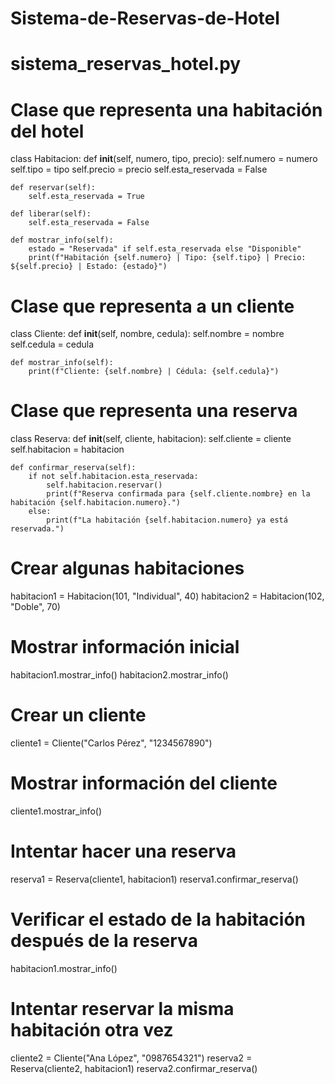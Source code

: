# Sistema-de-Reservas-de-Hotel
# sistema_reservas_hotel.py

# Clase que representa una habitación del hotel
class Habitacion:
    def __init__(self, numero, tipo, precio):
        self.numero = numero
        self.tipo = tipo
        self.precio = precio
        self.esta_reservada = False

    def reservar(self):
        self.esta_reservada = True

    def liberar(self):
        self.esta_reservada = False

    def mostrar_info(self):
        estado = "Reservada" if self.esta_reservada else "Disponible"
        print(f"Habitación {self.numero} | Tipo: {self.tipo} | Precio: ${self.precio} | Estado: {estado}")


# Clase que representa a un cliente
class Cliente:
    def __init__(self, nombre, cedula):
        self.nombre = nombre
        self.cedula = cedula

    def mostrar_info(self):
        print(f"Cliente: {self.nombre} | Cédula: {self.cedula}")


# Clase que representa una reserva
class Reserva:
    def __init__(self, cliente, habitacion):
        self.cliente = cliente
        self.habitacion = habitacion

    def confirmar_reserva(self):
        if not self.habitacion.esta_reservada:
            self.habitacion.reservar()
            print(f"Reserva confirmada para {self.cliente.nombre} en la habitación {self.habitacion.numero}.")
        else:
            print(f"La habitación {self.habitacion.numero} ya está reservada.")


# Crear algunas habitaciones
habitacion1 = Habitacion(101, "Individual", 40)
habitacion2 = Habitacion(102, "Doble", 70)

# Mostrar información inicial
habitacion1.mostrar_info()
habitacion2.mostrar_info()

# Crear un cliente
cliente1 = Cliente("Carlos Pérez", "1234567890")

# Mostrar información del cliente
cliente1.mostrar_info()

# Intentar hacer una reserva
reserva1 = Reserva(cliente1, habitacion1)
reserva1.confirmar_reserva()

# Verificar el estado de la habitación después de la reserva
habitacion1.mostrar_info()

# Intentar reservar la misma habitación otra vez
cliente2 = Cliente("Ana López", "0987654321")
reserva2 = Reserva(cliente2, habitacion1)
reserva2.confirmar_reserva()
